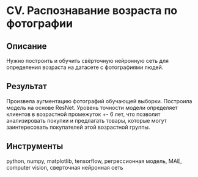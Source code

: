 # CV. Распознавание возраста по фотографии

## Описание
Нужно построить и обучить свёрточную нейронную сеть для определения возраста на датасете с фотографиями людей.

## Результат
Произвела аугментацию фотографий обучающей выборки. Построила модель на основе ResNet. Уровень точности модели определяет клиентов в возрастной промежуток +- 6 лет, что позволит анализировать покупки и предлагать товары, которые могут заинтересовать покупателей этой возрастной группы.

## Инструменты
python, numpy, matplotlib, tensorflow, регрессионная модель, МАЕ, computer vision, сверточная нейронная сеть 
